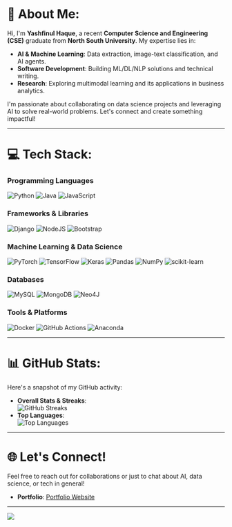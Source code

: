 # 💫 About Me:
Hi, I'm **Yashfinul Haque**, a recent **Computer Science and Engineering (CSE)** graduate from **North South University**. My expertise lies in:
- **AI & Machine Learning**: Data extraction, image-text classification, and AI agents.
- **Software Development**: Building ML/DL/NLP solutions and technical writing.
- **Research**: Exploring multimodal learning and its applications in business analytics.

I'm passionate about collaborating on data science projects and leveraging AI to solve real-world problems. Let's connect and create something impactful!

---

# 💻 Tech Stack:
### **Programming Languages**
![Python](https://img.shields.io/badge/python-3670A0?style=for-the-badge&logo=python&logoColor=ffdd54) ![Java](https://img.shields.io/badge/java-%23ED8B00.svg?style=for-the-badge&logo=openjdk&logoColor=white) ![JavaScript](https://img.shields.io/badge/javascript-%23323330.svg?style=for-the-badge&logo=javascript&logoColor=%23F7DF1E)

### **Frameworks & Libraries**
![Django](https://img.shields.io/badge/django-%23092E20.svg?style=for-the-badge&logo=django&logoColor=white) ![NodeJS](https://img.shields.io/badge/node.js-6DA55F?style=for-the-badge&logo=node.js&logoColor=white) ![Bootstrap](https://img.shields.io/badge/bootstrap-%238511FA.svg?style=for-the-badge&logo=bootstrap&logoColor=white)

### **Machine Learning & Data Science**
![PyTorch](https://img.shields.io/badge/PyTorch-%23EE4C2C.svg?style=for-the-badge&logo=PyTorch&logoColor=white) ![TensorFlow](https://img.shields.io/badge/TensorFlow-%23FF6F00.svg?style=for-the-badge&logo=TensorFlow&logoColor=white) ![Keras](https://img.shields.io/badge/Keras-%23D00000.svg?style=for-the-badge&logo=Keras&logoColor=white) ![Pandas](https://img.shields.io/badge/pandas-%23150458.svg?style=for-the-badge&logo=pandas&logoColor=white) ![NumPy](https://img.shields.io/badge/numpy-%23013243.svg?style=for-the-badge&logo=numpy&logoColor=white) ![scikit-learn](https://img.shields.io/badge/scikit--learn-%23F7931E.svg?style=for-the-badge&logo=scikit-learn&logoColor=white)

### **Databases**
![MySQL](https://img.shields.io/badge/mysql-4479A1.svg?style=for-the-badge&logo=mysql&logoColor=white) ![MongoDB](https://img.shields.io/badge/MongoDB-%234ea94b.svg?style=for-the-badge&logo=mongodb&logoColor=white) ![Neo4J](https://img.shields.io/badge/Neo4j-008CC1?style=for-the-badge&logo=neo4j&logoColor=white)

### **Tools & Platforms**
![Docker](https://img.shields.io/badge/docker-%230db7ed.svg?style=for-the-badge&logo=docker&logoColor=white) ![GitHub Actions](https://img.shields.io/badge/github%20actions-%232671E5.svg?style=for-the-badge&logo=githubactions&logoColor=white) ![Anaconda](https://img.shields.io/badge/Anaconda-%2344A833.svg?style=for-the-badge&logo=anaconda&logoColor=white)

---

# 📊 GitHub Stats:
Here's a snapshot of my GitHub activity:
- **Overall Stats & Streaks**:<br/>
  ![GitHub Streaks](https://nirzak-streak-stats.vercel.app/?user=Yash-Haque&theme=dark&hide_border=false)
- **Top Languages**:<br/>
  ![Top Languages](https://github-readme-stats.vercel.app/api/top-langs/?username=Yash-Haque&theme=dark&hide_border=false&include_all_commits=false&count_private=false&layout=compact)

---

# 🌐 Let's Connect!
Feel free to reach out for collaborations or just to chat about AI, data science, or tech in general!
- **Portfolio**: [Portfolio Website](#)

---
[![](https://visitcount.itsvg.in/api?id=Yash-Haque&icon=0&color=0)](https://visitcount.itsvg.in)

<!-- Proudly created with GPRM ( https://gprm.itsvg.in ) -->
